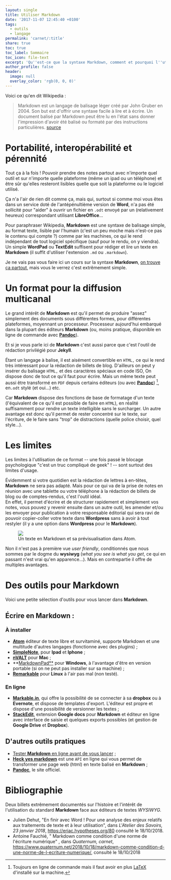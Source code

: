 ```yaml
---
layout: single
title: Utiliser Markdown
date: '2017-11-07 12:45:40 +0100'
tags:
  - outils
  - langage
permalink: 'carnet/:title'
share: true
toc: true
toc_label: Sommaire
toc_icon: file-text
excerpt: 'Qu''est-ce que la syntaxe Markdown, comment et pourquoi l''utiliser ?'
author_profile: false
header:
  image: null
  overlay_color: 'rgb(0, 0, 0)'
---
```


Voici ce qu'en dit Wikipedia :

> Markdown est un langage de balisage léger créé par John Gruber en 2004\. Son but est d'offrir une syntaxe facile à lire et à écrire. Un document balisé par Markdown peut être lu en l'état sans donner l'impression d'avoir été balisé ou formaté par des instructions particulières. [source](https://fr.wikipedia.org/wiki/Markdown)

# Portabilité, interopérabilité et pérennité

Tout ça à la fois ! Pouvoir prendre des notes partout avec n'importe quel outil et sur n'importe quelle plateforme (même un ipad ou un téléphone) et être sûr qu'elles resteront lisibles quelle que soit la plateforme ou le logiciel utilisé.

Ça n'a l'air de rien dit comme ça, mais qui, surtout si comme moi vous êtes dans un service doté de l'antépénultième version de **Word**, n'a pas été sollicité pour "aider" à ouvrir un fichier en `.odt` envoyé par un (relativement heureux) correspondant utilisant **LibreOffice**...

Pour paraphraser Wikipedia, **Markdown** est une syntaxe de balisage simple, au format texte, lisible par l'humain (c'est un peu moche mais n'est-ce pas le contenu qui compte ?) comme par les machines, ce qui le rend indépendant de tout logiciel spécifique (sauf pour le rendu, on y viendra). Un simple **WordPad** ou **TextEdit** suffisent pour rédiger et lire un texte en **Markdown** (il suffit d'utiliser l'extension `.md` ou `.markdown`).

Je ne vais pas vous faire ici un cours sur la syntaxe **Markdown**, [on trouve ça partout](https://www.google.fr/search?q=syntaxe+markdown&oq=syntaxe+markdown&aqs=chrome..69i57.3984j0j4&sourceid=chrome&ie=UTF-8), mais vous le verrez c'est extrêmement simple.

# Un format pour la diffusion multicanal

Le grand intérêt de **Markdown** est qu'il permet de produire "assez" simplement des documents sous différentes formes, pour différentes plateformes, moyennant un processeur. Processeur aujourd'hui embarqué dans la plupart des éditeurs **Markdown** (ou, moins pratique, disponible en ligne de commande avec [**Pandoc**](https://enacit1.epfl.ch/markdown-pandoc/#installation-de-pandoc)).

Et si je vous parle ici de **Markdown** c'est aussi parce que c'est l'outil de rédaction privilégié pour **Jekyll**.

Étant un langage à balise, il est aisément convertible en `HTML,` ce qui le rend très intéressant pour la rédaction de billets de blog. D'ailleurs on peut y insérer du balisage `HTML,` et des caractères spéciaux en code ISO, On dispose donc de tout ce qu'il faut pour écrire. Mais un même texte peut aussi être transformé en `PDF` depuis certains éditeurs (ou avec [**Pandoc**](https://enacit1.epfl.ch/markdown-pandoc/#installation-de-pandoc)) [^1], en`.odt` stylé (et oui...) etc.

Car **Markdown** dispose des fonctions de base de formatage d'un texte (l'équivalent de ce qu'il est possible de faire en `HTML`), en réalité suffisamment pour rendre un texte intelligible sans le surcharger. Un autre avantage est donc qu'il permet de rester concentré sur le texte, sur l'écriture, de le faire sans "trop" de distractions (quelle police choisir, quel style...).

# Les limites

Les limites à l'utilisation de ce format -- une fois passé le blocage psychologique "c'est un truc compliqué de geek" ! -- sont surtout des limites d'usage.

Évidemment si votre quotidien est la rédaction de lettres à en-têtes, **Markdown** ne sera pas adapté. Mais pour ce qui va de la prise de notes en réunion avec une tablette ou votre téléphone à la rédaction de billets de blog ou de comptes-rendus, c'est l'outil idéal.<br>
En effet, il permet d'écrire et de structurer rapidement et simplement vos notes, vous pouvez y revenir ensuite dans un autre outil, les amender et/ou les envoyer pour publication à votre responsable éditorial qui sera ravi de pouvoir copier-coller votre texte dans **Wordpress** sans à avoir à tout restyler (il y a une option dans **Wordpress** pour le **Markdown**).

<figure>
  <a href="{{ site.baseurl }}/assets/images/atomMd.png">
  <img src="{{ site.baseurl }}/assets/images/atomMd.png">
</a>
  <figcaption>Un texte en Markdown et sa prévisualisation dans Atom.</figcaption>
</figure>

Non il n'est pas à première vue _user friendly_, conditionnés que nous sommes par le dogme du **wysiwyg** (_what you see is what you get_, ce qui en passant n'est vrai qu'en apparence...). Mais en contrepartie il offre de multiples avantages.

# Des outils pour Markdown

Voici une petite sélection d'outils pour vous lancer dans **Markdown**.

## Écrire en Markdown :

### À installer

- [**Atom**](https://atom.io/) éditeur de texte libre et survitaminé, supporte Markdown et une multitude d'autres langages (fonctionne avec des plugins) ;
- [**SimpleNote**](https://simplenote.com/), pour **Ipad** et **Iphone** ;
- [**nVALT**](http://brettterpstra.com/projects/nvalt/) pour **Mac** ;
- **[MarkdownPad**](<http://markdownpad.com/faq.html#portable>) pour **Windows**, à l'avantage d'être en version portable (si on ne peut pas installer sur sa machine) ;
- [**Remarkable**](http://remarkableapp.net/) pour **Linux** à l'air pas mal (non testé).

### En ligne

- [**Markable.in**](https://markable.in/), qui offre la possibilité de se connecter à sa **dropbox** ou à **Evernote**, et dispose de templates d'export. L'éditeur est propre et dispose d'une possibilité de versionner les textes ;
- [**StackEdit**](https://stackedit.io/), extension **Google docs** pour **Markdown** et éditeur en ligne avec interface de saisie et quelques exports possibles (et gestion de **Google Drive** et **Dropbox**).

## D'autres outils pratiques

- [Tester **Markdown** en ligne avant de vous lancer](https://michelf.ca/projets/php-markdown/banc-d'essai/) ;
- [**Heck yes markdown**](http://heckyesmarkdown.com/) est une `API` en ligne qui vous permet de transformer une page web (html) en texte balisé en **Markdown** ;
- [**Pandoc**](http://pandoc.org/), le site officiel.

# Bibliographie

Deux billets extrêmement documentés sur l'histoire et l'intérêt de l'utilisation du standard **Markdown** face aux éditeurs de textes _WYSIWYG._

- Julien Dehut, "En finir avec Word ! Pour une analyse des enjeux relatifs aux traitements de texte et à leur utilisation", dans _L'Atelier des Savoirs, 23 janvier 2018_, <https://eriac.hypotheses.org/80> consulté le 18/10/2018.
- Antoine Fauchié, " Markdown comme condition d'une norme de l'écriture numérique" , dans _Quaternum, carnet_, <https://www.quaternum.net/2018/10/18/markdown-comme-condition-d-une-norme-de-l-ecriture-numerique/>, consulté le 18/10/2018

[^1]: Toujours en ligne de commande mais il faut avoir en plus [LaTeX](https://fr.wikipedia.org/wiki/LaTeX) d'installé sur la machine.
